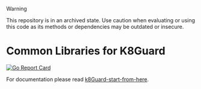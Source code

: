 > [!WARNING]
> This repository is in an archived state. Use caution when evaluating or using this code as its methods or dependencies may be outdated or insecure.

# Common Libraries for K8Guard
[![Go Report Card](https://goreportcard.com/badge/github.com/k8guard/k8guardlibs)](https://goreportcard.com/report/github.com/k8guard/k8guardlibs)

For documentation please read [k8Guard-start-from-here](https://github.com/k8guard/k8guard-start-from-here).
